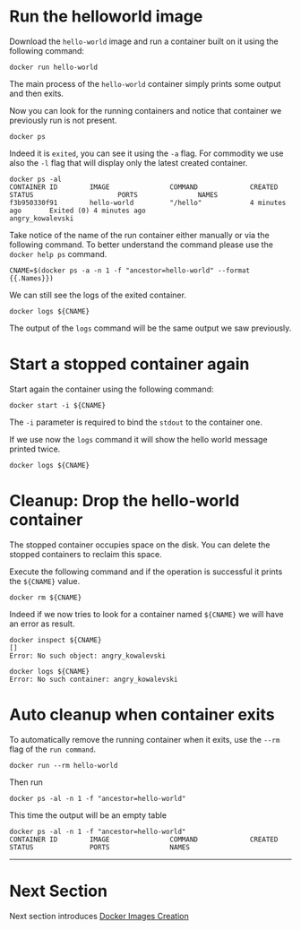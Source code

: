 # Run the helloworld image

Download the `hello-world` image and run a container built on it using the following command:

```
docker run hello-world
```

The main process of the `hello-world` container simply prints some output and then exits.

Now you can look for the running containers and notice that container we previously run is not present.

```
docker ps
```

Indeed it is `exited`, you can see it using the `-a` flag.
For commodity we use also the `-l` flag that will display only the latest created container.

```
docker ps -al      
CONTAINER ID        IMAGE               COMMAND             CREATED             STATUS                     PORTS               NAMES
f3b950330f91        hello-world         "/hello"            4 minutes ago       Exited (0) 4 minutes ago                       angry_kowalevski
```

Take notice of the name of the run container either manually or via the following command.
To better understand the command please use the `docker help ps` command.

```
CNAME=$(docker ps -a -n 1 -f "ancestor=hello-world" --format {{.Names}})
```

We can still see the logs of the exited container. 

```
docker logs ${CNAME}
```

The output of the `logs` command will be the same output we saw previously.


# Start a stopped container again

Start again the container using the following command:

```
docker start -i ${CNAME}
```

The `-i` parameter is required to bind the `stdout` to the container one.

If we use now the `logs` command it will show the hello world message printed twice.

```
docker logs ${CNAME}
```


# Cleanup: Drop the hello-world container

The stopped container occupies space on the disk.
You can delete the stopped containers to reclaim this space.

Execute the following command and if the operation is successful it prints the `${CNAME}` value.

```
docker rm ${CNAME}
```

Indeed if we now tries to look for a container named `${CNAME}` we will have an error as result.
```
docker inspect ${CNAME}
[]
Error: No such object: angry_kowalevski

docker logs ${CNAME}        
Error: No such container: angry_kowalevski
```


# Auto cleanup when container exits

To automatically remove the running container when it exits, use the `--rm` flag of the `run command`.

```
docker run --rm hello-world
```

Then run
```
docker ps -al -n 1 -f "ancestor=hello-world"
```

This time the output will be an empty table

```
docker ps -al -n 1 -f "ancestor=hello-world"
CONTAINER ID        IMAGE               COMMAND             CREATED             STATUS              PORTS               NAMES
```


---

# Next Section

Next section introduces [Docker Images Creation](../04-BuildingImages)
